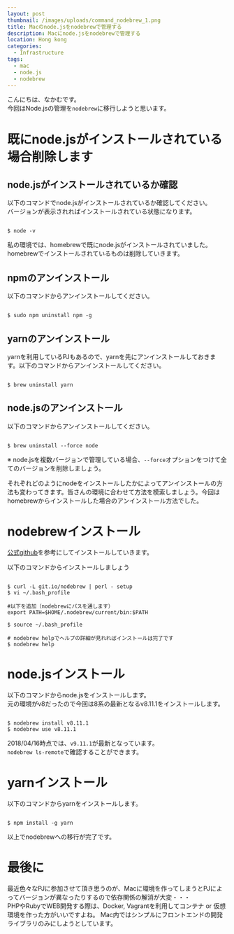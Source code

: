 ```yaml
---
layout: post
thumbnail: /images/uploads/command_nodebrew_1.png
title: Macのnode.jsをnodebrewで管理する
description: Macにnode.jsをnodebrewで管理する
location: Hong kong
categories:
  - Infrastructure
tags:
  - mac
  - node.js
  - nodebrew
---
```

こんにちは、なかむです。  
今回はNode.jsの管理を`nodebrew`に移行しようと思います。  

# 既にnode.jsがインストールされている場合削除します
## node.jsがインストールされているか確認
以下のコマンドでnode.jsがインストールされているか確認してください。  
バージョンが表示されればインストールされている状態になります。

```command

$ node -v

```

私の環境では、homebrewで既にnode.jsがインストールされていました。  
homebrewでインストールされているものは削除していきます。


## npmのアンインストール
以下のコマンドからアンインストールしてください。

```command

$ sudo npm uninstall npm -g

```


## yarnのアンインストール
yarnを利用しているPJもあるので、yarnを先にアンインストールしておきます。以下のコマンドからアンインストールしてください。

```command

$ brew uninstall yarn

```


## node.jsのアンインストール
以下のコマンドからアンインストールしてください。

```command

$ brew uninstall --force node

```
※ node.jsを複数バージョンで管理している場合、`--force`オプションをつけて全てのバージョンを削除しましょう。


それぞれどのようにnodeをインストールしたかによってアンインストールの方法も変わってきます。皆さんの環境に合わせて方法を模索しましょう。今回はhomebrewからインストールした場合のアンインストール方法でした。  

# nodebrewインストール
[公式github](https://github.com/hokaccha/nodebrew)を参考にしてインストールしていきます。

以下のコマンドからインストールしましょう
```command

$ curl -L git.io/nodebrew | perl - setup
$ vi ~/.bash_profile

#以下を追加（nodebrewにパスを通します）
export PATH=$HOME/.nodebrew/current/bin:$PATH

$ source ~/.bash_profile

# nodebrew helpでヘルプの詳細が見れればインストールは完了です
$ nodebrew help

```

# node.jsインストール
以下のコマンドからnode.jsをインストールします。  
元の環境がv8だったので今回は8系の最新となるv8.11.1をインストールします。

```command

$ nodebrew install v8.11.1
$ nodebrew use v8.11.1

```
2018/04/16時点では、`v9.11.1`が最新となっています。  
`nodebrew ls-remote`で確認することができます。

# yarnインストール
以下のコマンドからyarnをインストールします。

```command

$ npm install -g yarn

```

以上でnodebrewへの移行が完了です。

# 最後に
最近色々なPJに参加させて頂き思うのが、Macに環境を作ってしまうとPJによってバージョンが異なったりするので依存関係の解消が大変・・・  
PHPやRubyでWEB開発する際は、Docker, Vagrantを利用してコンテナ or 仮想環境を作った方がいいですよね。
Mac内ではシンプルにフロントエンドの開発ライブラリのみにしようとしています。
